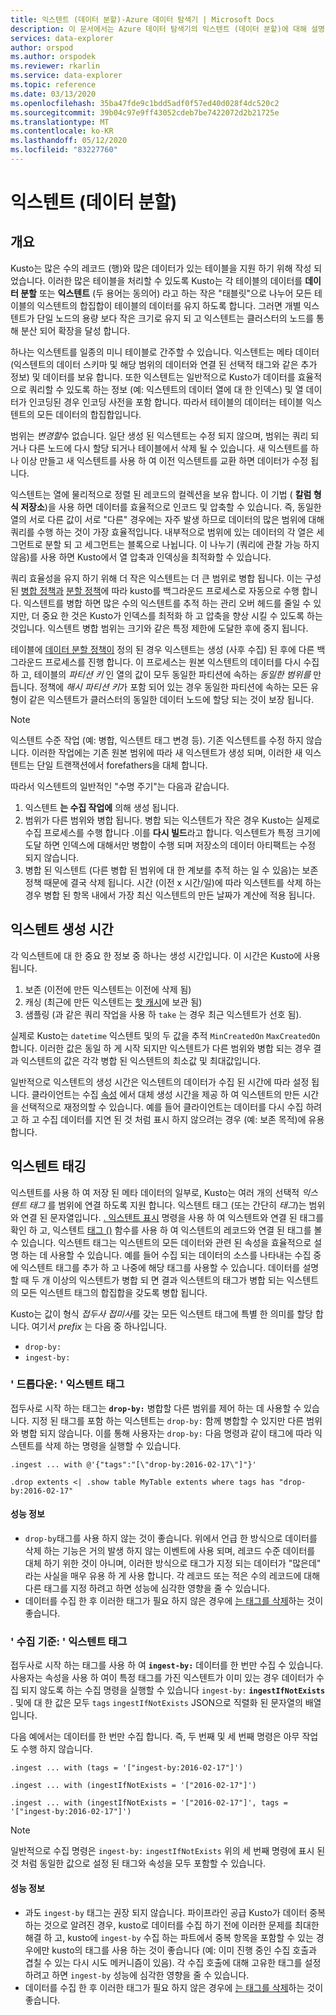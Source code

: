 ```yaml
---
title: 익스텐트 (데이터 분할)-Azure 데이터 탐색기 | Microsoft Docs
description: 이 문서에서는 Azure 데이터 탐색기의 익스텐트 (데이터 분할)에 대해 설명 합니다.
services: data-explorer
author: orspod
ms.author: orspodek
ms.reviewer: rkarlin
ms.service: data-explorer
ms.topic: reference
ms.date: 03/13/2020
ms.openlocfilehash: 35ba47fde9c1bdd5adf0f57ed40d028f4dc520c2
ms.sourcegitcommit: 39b04c97e9ff43052cdeb7be7422072d2b21725e
ms.translationtype: MT
ms.contentlocale: ko-KR
ms.lasthandoff: 05/12/2020
ms.locfileid: "83227760"
---
```

# <a name="extents-data-shards"></a>익스텐트 (데이터 분할)

## <a name="overview"></a>개요

Kusto는 많은 수의 레코드 (행)와 많은 데이터가 있는 테이블을 지원 하기 위해 작성 되었습니다. 이러한 많은 테이블을 처리할 수 있도록 Kusto는 각 테이블의 데이터를 **데이터 분할** 또는 **익스텐트** (두 용어는 동의어) 라고 하는 작은 "태블릿"으로 나누어 모든 테이블의 익스텐트의 합집합이 테이블의 데이터를 유지 하도록 합니다. 그러면 개별 익스텐트가 단일 노드의 용량 보다 작은 크기로 유지 되 고 익스텐트는 클러스터의 노드를 통해 분산 되어 확장을 달성 합니다. 

하나는 익스텐트를 일종의 미니 테이블로 간주할 수 있습니다. 익스텐트는 메타 데이터 (익스텐트의 데이터 스키마 및 해당 범위의 데이터와 연결 된 선택적 태그와 같은 추가 정보) 및 데이터를 보유 합니다. 또한 익스텐트는 일반적으로 Kusto가 데이터를 효율적으로 쿼리할 수 있도록 하는 정보 (예: 익스텐트의 데이터 열에 대 한 인덱스) 및 열 데이터가 인코딩된 경우 인코딩 사전을 포함 합니다. 따라서 테이블의 데이터는 테이블 익스텐트의 모든 데이터의 합집합입니다.

범위는 *변경할*수 없습니다. 일단 생성 된 익스텐트는 수정 되지 않으며, 범위는 쿼리 되거나 다른 노드에 다시 할당 되거나 테이블에서 삭제 될 수 있습니다. 새 익스텐트를 하나 이상 만들고 새 익스텐트를 사용 하 여 이전 익스텐트를 교환 하면 데이터가 수정 됩니다.

익스텐트는 열에 물리적으로 정렬 된 레코드의 컬렉션을 보유 합니다.
이 기법 ( **칼럼 형식 저장소**)을 사용 하면 데이터를 효율적으로 인코드 및 압축할 수 있습니다. 즉, 동일한 열의 서로 다른 값이 서로 "다른" 경우에는 자주 발생 하므로 데이터의 많은 범위에 대해 쿼리를 수행 하는 것이 가장 효율적입니다. 내부적으로 범위에 있는 데이터의 각 열은 세그먼트로 분할 되 고 세그먼트는 블록으로 나뉩니다. 이 나누기 (쿼리에 관찰 가능 하지 않음)를 사용 하면 Kusto에서 열 압축과 인덱싱을 최적화할 수 있습니다.

쿼리 효율성을 유지 하기 위해 더 작은 익스텐트는 더 큰 범위로 병합 됩니다.
이는 구성 된 [병합 정책과](mergepolicy.md) [분할 정책](shardingpolicy.md)에 따라 kusto를 백그라운드 프로세스로 자동으로 수행 합니다.
익스텐트를 병합 하면 많은 수의 익스텐트를 추적 하는 관리 오버 헤드를 줄일 수 있지만, 더 중요 한 것은 Kusto가 인덱스를 최적화 하 고 압축을 향상 시킬 수 있도록 하는 것입니다. 익스텐트 병합 범위는 크기와 같은 특정 제한에 도달한 후에 중지 됩니다.

테이블에 [데이터 분할 정책이](partitioningpolicy.md) 정의 된 경우 익스텐트는 생성 (사후 수집) 된 후에 다른 백그라운드 프로세스를 진행 합니다. 이 프로세스는 원본 익스텐트의 데이터를 다시 수집 하 고, 테이블의 *파티션 키* 인 열의 값이 모두 동일한 파티션에 속하는 *동일한 범위를* 만듭니다. 정책에 *해시 파티션 키*가 포함 되어 있는 경우 동일한 파티션에 속하는 모든 유형이 같은 익스텐트가 클러스터의 동일한 데이터 노드에 할당 되는 것이 보장 됩니다.

> [!NOTE]
> 익스텐트 수준 작업 (예: 병합, 익스텐트 태그 변경 등). 기존 익스텐트를 수정 하지 않습니다.
> 이러한 작업에는 기존 원본 범위에 따라 새 익스텐트가 생성 되며, 이러한 새 익스텐트는 단일 트랜잭션에서 forefathers을 대체 합니다.

따라서 익스텐트의 일반적인 "수명 주기"는 다음과 같습니다.

1. 익스텐트 **는 수집 작업에** 의해 생성 됩니다.
2. 범위가 다른 범위와 병합 됩니다. 병합 되는 익스텐트가 작은 경우 Kusto는 실제로 수집 프로세스를 수행 합니다 .이를 **다시 빌드**라고 합니다. 익스텐트가 특정 크기에 도달 하면 인덱스에 대해서만 병합이 수행 되며 저장소의 데이터 아티팩트는 수정 되지 않습니다.
3. 병합 된 익스텐트 (다른 병합 된 범위에 대 한 계보를 추적 하는 일 수 있음)는 보존 정책 때문에 결국 삭제 됩니다. 시간 (이전 x 시간/일)에 따라 익스텐트를 삭제 하는 경우 병합 된 항목 내에서 가장 최신 익스텐트의 만든 날짜가 계산에 적용 됩니다.

## <a name="extent-creation-time"></a>익스텐트 생성 시간

각 익스텐트에 대 한 중요 한 정보 중 하나는 생성 시간입니다. 이 시간은 Kusto에 사용 됩니다.

1. 보존 (이전에 만든 익스텐트는 이전에 삭제 됨)
2. 캐싱 (최근에 만든 익스텐트는 [핫 캐시](cachepolicy.md)에 보관 됨)
3. 샘플링 (과 같은 쿼리 작업을 사용 하 `take` 는 경우 최근 익스텐트가 선호 됨).

실제로 Kusto는 `datetime` 익스텐트 및의 두 값을 추적 `MinCreatedOn` `MaxCreatedOn` 합니다.
이러한 값은 동일 하 게 시작 되지만 익스텐트가 다른 범위와 병합 되는 경우 결과 익스텐트의 값은 각각 병합 된 익스텐트의 최소값 및 최대값입니다.

일반적으로 익스텐트의 생성 시간은 익스텐트의 데이터가 수집 된 시간에 따라 설정 됩니다. 클라이언트는 수집 [속성](../../ingestion-properties.md) 에서 대체 생성 시간을 제공 하 여 익스텐트의 만든 시간을 선택적으로 재정의할 수 있습니다. 예를 들어 클라이언트는 데이터를 다시 수집 하려고 하 고 수집 데이터를 지연 된 것 처럼 표시 하지 않으려는 경우 (예: 보존 목적)에 유용 합니다.    

## <a name="extent-tagging"></a>익스텐트 태깅

익스텐트를 사용 하 여 저장 된 메타 데이터의 일부로, Kusto는 여러 개의 선택적 *익스텐트 태그* 를 범위에 연결 하도록 지원 합니다. 익스텐트 태그 (또는 간단히 *태그*)는 범위와 연결 된 문자열입니다. [. 익스텐트 표시](extents-commands.md#show-extents) 명령을 사용 하 여 익스텐트와 연결 된 태그를 확인 하 고, 익스텐트 [태그 ()](../query/extenttagsfunction.md) 함수를 사용 하 여 익스텐트의 레코드와 연결 된 태그를 볼 수 있습니다.
익스텐트 태그는 익스텐트의 모든 데이터와 관련 된 속성을 효율적으로 설명 하는 데 사용할 수 있습니다.
예를 들어 수집 되는 데이터의 소스를 나타내는 수집 중에 익스텐트 태그를 추가 하 고 나중에 해당 태그를 사용할 수 있습니다. 데이터를 설명할 때 두 개 이상의 익스텐트가 병합 되 면 결과 익스텐트의 태그가 병합 되는 익스텐트의 모든 익스텐트 태그의 합집합을 갖도록 병합 됩니다.

Kusto는 값이 형식 *접두사* *접미사*를 갖는 모든 익스텐트 태그에 특별 한 의미를 할당 합니다. 여기서 *prefix* 는 다음 중 하나입니다.

* `drop-by:`
* `ingest-by:`

### <a name="drop-by-extent-tags"></a>' 드롭다운: ' 익스텐트 태그

접두사로 시작 하는 태그는 **`drop-by:`** 병합할 다른 범위를 제어 하는 데 사용할 수 있습니다. 지정 된 태그를 포함 하는 익스텐트는 `drop-by:` 함께 병합할 수 있지만 다른 범위와 병합 되지 않습니다. 이를 통해 사용자는 `drop-by:` 다음 명령과 같이 태그에 따라 익스텐트를 삭제 하는 명령을 실행할 수 있습니다.

```kusto
.ingest ... with @'{"tags":"[\"drop-by:2016-02-17\"]"}'

.drop extents <| .show table MyTable extents where tags has "drop-by:2016-02-17" 
```

#### <a name="performance-notes"></a>성능 정보

* `drop-by`태그를 사용 하지 않는 것이 좋습니다. 위에서 언급 한 방식으로 데이터를 삭제 하는 기능은 거의 발생 하지 않는 이벤트에 사용 되며, 레코드 수준 데이터를 대체 하기 위한 것이 아니며, 이러한 방식으로 태그가 지정 되는 데이터가 "많은데" 라는 사실을 매우 유용 하 게 사용 합니다. 각 레코드 또는 적은 수의 레코드에 대해 다른 태그를 지정 하려고 하면 성능에 심각한 영향을 줄 수 있습니다.
* 데이터를 수집 한 후 이러한 태그가 필요 하지 않은 경우에 [는 태그를 삭제](extents-commands.md#drop-extent-tags)하는 것이 좋습니다.

### <a name="ingest-by-extent-tags"></a>' 수집 기준: ' 익스텐트 태그

접두사로 시작 하는 태그를 사용 하 여 **`ingest-by:`** 데이터를 한 번만 수집 수 있습니다. 사용자는 속성을 사용 하 여이 특정 태그를 가진 익스텐트가 이미 있는 경우 데이터가 수집 되지 않도록 하는 수집 명령을 실행할 수 있습니다 `ingest-by:` **`ingestIfNotExists`** .
및에 대 한 값은 모두 `tags` `ingestIfNotExists` JSON으로 직렬화 된 문자열의 배열입니다.

다음 예에서는 데이터를 한 번만 수집 합니다. 즉, 두 번째 및 세 번째 명령은 아무 작업도 수행 하지 않습니다.

```kusto
.ingest ... with (tags = '["ingest-by:2016-02-17"]')

.ingest ... with (ingestIfNotExists = '["2016-02-17"]')

.ingest ... with (ingestIfNotExists = '["2016-02-17"]', tags = '["ingest-by:2016-02-17"]')
```

> [!NOTE]
> 일반적으로 수집 명령은 `ingest-by:` `ingestIfNotExists` 위의 세 번째 명령에 표시 된 것 처럼 동일한 값으로 설정 된 태그와 속성을 모두 포함할 수 있습니다.

#### <a name="performance-notes"></a>성능 정보

- 과도 `ingest-by` 태그는 권장 되지 않습니다.
파이프라인 공급 Kusto가 데이터 중복 하는 것으로 알려진 경우, kusto로 데이터를 수집 하기 전에 이러한 문제를 최대한 해결 하 고, kusto에 `ingest-by` 수집 하는 파트에서 중복 항목을 포함할 수 있는 경우에만 kusto의 태그를 사용 하는 것이 좋습니다 (예: 이미 진행 중인 수집 호출과 겹칠 수 있는 다시 시도 메커니즘이 있음). 각 수집 호출에 대해 고유한 태그를 설정 하려고 하면 `ingest-by` 성능에 심각한 영향을 줄 수 있습니다.
- 데이터를 수집 한 후 이러한 태그가 필요 하지 않은 경우에 [는 태그를 삭제](extents-commands.md#drop-extent-tags)하는 것이 좋습니다.
